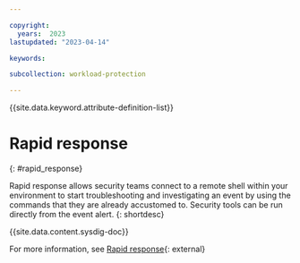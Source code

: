 ```yaml
---

copyright:
  years:  2023
lastupdated: "2023-04-14"

keywords:

subcollection: workload-protection

---
```


{{site.data.keyword.attribute-definition-list}}

# Rapid response
{: #rapid_response}

Rapid response allows security teams connect to a remote shell within your environment to start troubleshooting and investigating an event by using the commands that they are already accustomed to. Security tools can be run directly from the event alert.
{: shortdesc}

{{site.data.content.sysdig-doc}}

For more information, see [Rapid response](https://docs.sysdig.com/en/docs/sysdig-secure/investigate/rapid-response/){: external}
